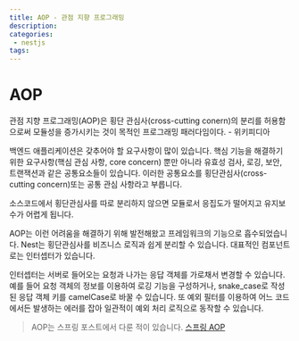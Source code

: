 ```yaml
---
title: AOP - 관점 지향 프로그래밍
description:
categories:
 - nestjs
tags:
---
```


# AOP
관점 지향 프로그래밍(AOP)은 횡단 관심사(cross-cutting conern)의 분리를 허용함으로써 모듈성을 증가시키는 것이 목적인 프로그래밍 패러다임이다. - 위키피디아  

백엔드 애플리케이션은 갖추어야 할 요구사항이 많이 있습니다. 핵심 기능을 해결하기 위한 요구사항(핵심 관심 사항, core concern) 뿐만 아니라 유효성 검사, 로깅, 보안, 트랜잭션과 같은 공통요소들이 있습니다. 이러한 공통요소를 횡단관심사(cross-cutting concern)또는 공통 관심 사항라고 부릅니다.

소스코드에서 횡단관심사를 따로 분리하지 않으면 모듈로서 응집도가 떨어지고 유지보수가 어렵게 됩니다.  

AOP는 이런 어려움을 해결하기 위해 발전해왔고 프레임워크의 기능으로 흡수되었습니다. Nest는 횡단관심사를 비즈니스 로직과 쉽게 분리할 수 있습니다. 대표적인 컴포넌트로는 인터셉터가 있습니다.  

인터셉터는 서버로 들어오는 요청과 나가는 응답 객체를 가로채서 변경할 수 있습니다. 예를 들어 요청 객체의 정보를 이용하여 로깅 기능을 구성하거나, snake_case로 작성된 응답 객체 키를 camelCase로 바꿀 수 있습니다. 또 예외 필터를 이용하여 어느 코드에서든 발생하는 에러를 잡아 일관적이 예외 처리 로직으로 동작할 수 있습니다.  

> AOP는 스프링 포스트에서 다룬 적이 있습니다. [스프링 AOP](https://eomyoosang.github.io/spring-basic/2022/01/09/Spring-basic-9/)
